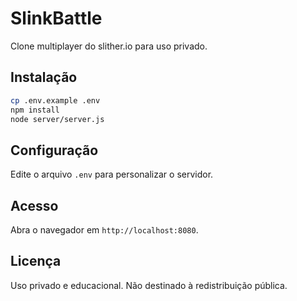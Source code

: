 # SlinkBattle

Clone multiplayer do slither.io para uso privado.

## Instalação

```bash
cp .env.example .env
npm install
node server/server.js
```

## Configuração

Edite o arquivo `.env` para personalizar o servidor.

## Acesso

Abra o navegador em `http://localhost:8080`.

## Licença

Uso privado e educacional. Não destinado à redistribuição pública.